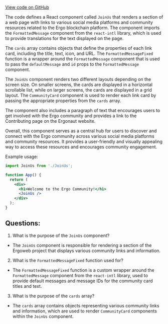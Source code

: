 [View code on GitHub](https://github.com/ergoplatform/ergoweb/components/community/CommunityCardsFeed.tsx)

The code defines a React component called `JoinUs` that renders a section of a web page with links to various social media platforms and community resources related to the Ergo blockchain platform. The component imports the `FormattedMessage` component from the `react-intl` library, which is used to provide translations for the text displayed on the page. 

The `cards` array contains objects that define the properties of each link card, including the title, text, icon, and URL. The `FormattedMessageFixed` function is a wrapper around the `FormattedMessage` component that is used to pass the `defaultMessage` and `id` props to the `FormattedMessage` component. 

The `JoinUs` component renders two different layouts depending on the screen size. On smaller screens, the cards are displayed in a horizontal scrollable list, while on larger screens, the cards are displayed in a grid layout. The `CommunityCard` component is used to render each link card by passing the appropriate properties from the `cards` array. 

The component also includes a paragraph of text that encourages users to get involved with the Ergo community and provides a link to the Contributing page on the Ergonaut website. 

Overall, this component serves as a central hub for users to discover and connect with the Ergo community across various social media platforms and community resources. It provides a user-friendly and visually appealing way to access these resources and encourages community engagement. 

Example usage: 

```jsx
import JoinUs from './JoinUs';

function App() {
  return (
    <div>
      <h1>Welcome to the Ergo Community!</h1>
      <JoinUs />
    </div>
  );
}
```
## Questions: 
 1. What is the purpose of the `JoinUs` component?
- The `JoinUs` component is responsible for rendering a section of the Ergoweb project that displays various community links and information.

2. What is the `FormattedMessageFixed` function used for?
- The `FormattedMessageFixed` function is a custom wrapper around the `FormattedMessage` component from the `react-intl` library, used to provide default messages and message IDs for the community card titles and text.

3. What is the purpose of the `cards` array?
- The `cards` array contains objects representing various community links and information, which are used to render `CommunityCard` components within the `JoinUs` component.